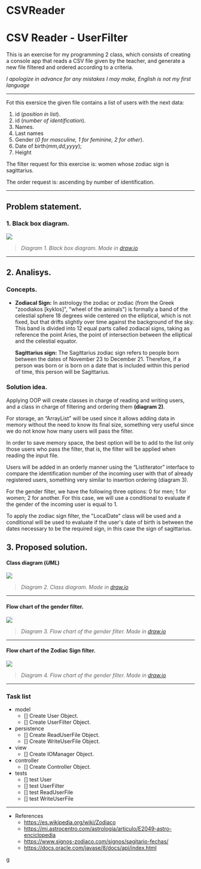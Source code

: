 # CSVReader

# CSV Reader - UserFilter

This is an exercise for my programming 2 class, which consists of creating a console app that reads a CSV file given by the teacher,
and generate a new file filtered and ordered according to a criteria.

*I apologize in advance for any mistakes I may make, English is not my first language*

---

Fot this exersice the given file contains a list of users with the next data:

1. id (*position in list*).
2. id (*number of identification*).
3. Names.
4. Last names
5. Gender (*0 for masculine, 1 for feminine, 2 for other*).
6. Date of birth(*mm,dd,yyyy*);
7. Height

The filter request for this exercise is: women whose zodiac sign is sagittarius.

The order request is: ascending by number of identification.

---
## Problem statement.
### 1. Black box diagram.
![](Diagrams/CSVReader_BlackBox.png)
> *Diagram 1. Black box diagram. Made in [draw.io](http://draw.io/)*
---
## 2. Analisys.

### Concepts.

* **Zodiacal Sign:** In astrology the zodiac or zodiac (from the Greek "zoodiakos [kyklos]", "wheel of the animals") is formally a band of the celestial sphere 18 degrees wide centered on the elliptical, which is not fixed, but that drifts slightly over time against the background of the sky. This band is divided into 12 equal parts called zodiacal signs, taking as reference the point Aries, the point of intersection between the elliptical and the celestial equator.

	**Sagittarius sign:** The Sagittarius zodiac sign refers to people born between the dates of November 23 to December 21. Therefore, if a person was born or is born on a date that is included within this period of time, this person will be Sagittarius.



### Solution idea.
Applying OOP will create classes in charge of reading and writing users, and a class in charge of filtering and ordering them **(diagram 2)**.

For storage, an “ArrayList” will be used since it allows adding data in memory without the need to know its final size, something very useful since we do not know how many users will pass the filter. 

In order to save memory space, the best option will be to add to the list only those users who pass the filter, that is, the filter will be applied when reading the input file.

Users will be added in an orderly manner using the “ListIterator” interface to compare the identification number of the incoming user with that of already registered users, something very similar to insertion ordering (diagram 3).

For the gender filter, we have the following three options: 0 for men; 1 for women; 2 for another. For this case, we will use a conditional to evaluate if the gender of the incoming user is equal to 1.
	
To apply the zodiac sign filter, the "LocalDate" class will be used and a conditional will be used to evaluate if the user's date of birth is between the dates necessary to be the required sign, in this case the sign of sagittarius.


## 3. Proposed solution. 

#### Class diagram (*UML*)
![](Diagrams/CSVReader_UML.png)
> *Diagram 2. Class diagram. Made in [draw.io](http://draw.io/)*
---

#### Flow chart of the gender filter.
![](Diagrams/FilterUsers_FlowChart.png)
> *Diagram 3. Flow chart of the gender filter. Made in [draw.io](http://draw.io/)*
---
#### Flow chart of the Zodiac Sign filter.
![](Diagrams/InsertionSort_FlowChart.png)
> *Diagram 4. Flow chart of the gender filter. Made in [draw.io](http://draw.io/)*
---

### Task list
+ model
  - [] Create User Object.	
  - [] Create UserFilter Object.
+ persistence
	- [] Create ReadUserFile Object.
	- [] Create WriteUserFile Object.
+ view
	- [] Create IOManager Object.
+ controller
	- [] Create Controller Object.
+ tests
	- [] test User
	- [] test UserFilter
	- [] test ReadUserFile
	- [] test WriteUserFile
	
---
+ References
	* https://es.wikipedia.org/wiki/Zodiaco
	* https://mi.astrocentro.com/astrologia/articulo/E2049-astro-enciclopedia
	* https://www.signos-zodiaco.com/signos/sagitario-fechas/
	* https://docs.oracle.com/javase/8/docs/api/index.html

g